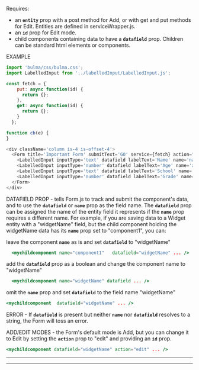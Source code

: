 


 Requires:
-   an **`entity`** prop with a post method for Add, or with get and put methods for Edit. Entities are defined in serviceWrapper.js.
-   an **`id`** prop for Edit mode.
-   child components containing data to have a **`datafield`** prop. Children can be standard html elements or components.

EXAMPLE
```js
import 'bulma/css/bulma.css';
import LabelledInput from '../labelledInput/LabelledInput.js';

const fetch = {
    put: async function(id) {
      return {};
    },
    get: async function(id) {
      return {};
    }
  };

function cb(e) {
}

<div className='column is-4 is-offset-4'>
  <Form title='Important Form' submitText='GO' service={fetch} action="edit" id='loginform'>
    <LabelledInput inputType='text' datafield labelText='Name' name='name' callback={cb} alt='name' />
    <LabelledInput inputType='number' datafield labelText='Age' name='age' callback={cb} alt='age'/>
    <LabelledInput inputType='text' datafield labelText='School' name='school' callback={cb} alt='school' />
    <LabelledInput inputType='number' datafield labelText='Grade' name='grade' callback={cb} alt='grade' />
  </Form>
</div>
```


 DATAFIELD PROP - 
 tells Form.js to track and submit the component's data, and to use the **`datafield`** or **`name`** prop as the field name. The **`datafield`** prop can be assigned the name of the entity field it represents if the **`name`** prop requires a different name. For example, if you are saving data to a Widget entity with a "widgetName" field, but the child component holding the widgetName data has its **`name`** prop set to "component1", you can:

 leave the component **`name`** as is and set **`datafield`** to "widgetName"
```jsx static
  <mychildcomponent name="component1"   datafield="widgetName" ... />
```
 add the **`datafield`** prop as a boolean and change the component name to "widgetName"
```jsx static
  <mychildcomponent name="widgetName" datafield ... />
```
 omit the **`name`** prop and set **`datafield`** to the field name "widgetName"
```jsx static
<mychildcomponent  datafield="widgetName" ... />
```
 
 ERROR - 
 If **`datafield`** is present but neither **`name`** nor **`datafield`** resolves to a string, the Form will toss an error.


 ADD/EDIT MODES - 
 the Form's default mode is Add, but you can change it to Edit by setting the **`action`** prop to "edit" and providing an **`id`** prop.
```jsx static
<mychildcomponent datafield="widgetName" action="edit" ... />
```


- - -
- - -